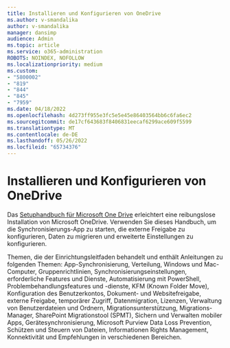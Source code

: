 ```yaml
---
title: Installieren und Konfigurieren von OneDrive
ms.author: v-smandalika
author: v-smandalika
manager: dansimp
audience: Admin
ms.topic: article
ms.service: o365-administration
ROBOTS: NOINDEX, NOFOLLOW
ms.localizationpriority: medium
ms.custom:
- "5800002"
- "819"
- "844"
- "845"
- "7959"
ms.date: 04/18/2022
ms.openlocfilehash: 4d273ff955e3fc5e5e45e86403564bb6c6fa6ec2
ms.sourcegitcommit: de17cf643683f8406831eecaf6299ace609f5599
ms.translationtype: MT
ms.contentlocale: de-DE
ms.lasthandoff: 05/26/2022
ms.locfileid: "65734376"
---
```

# <a name="install-and-configure-onedrive"></a>Installieren und Konfigurieren von OneDrive

Das [Setuphandbuch für Microsoft One Drive](https://admin.microsoft.com/adminportal/home#/modernonboarding/onedrivequickstartguide) erleichtert eine reibungslose Installation von Microsoft OneDrive. Verwenden Sie dieses Handbuch, um die Synchronisierungs-App zu starten, die externe Freigabe zu konfigurieren, Daten zu migrieren und erweiterte Einstellungen zu konfigurieren.

Themen, die der Einrichtungsleitfaden behandelt und enthält Anleitungen zu folgenden Themen: App-Synchronisierung, Verteilung, Windows und Mac-Computer, Gruppenrichtlinien, Synchronisierungseinstellungen, erforderliche Features und Dienste, Automatisierung mit PowerShell, Problembehandlungsfeatures und -dienste, KFM (Known Folder Move), Konfiguration des Benutzerkontos, Dokument- und Websitefreigabe, externe Freigabe, temporärer Zugriff, Datenmigration, Lizenzen, Verwaltung von Benutzerdateien und Ordnern,  Migrationsunterstützung, Migrations-Manager, SharePoint Migrationstool (SPMT), Sichern und Verwalten mobiler Apps, Gerätesynchronisierung, Microsoft Purview Data Loss Prevention, Schützen und Steuern von Dateien, Informationen Rights Management, Konnektivität und Empfehlungen in verschiedenen Bereichen.
